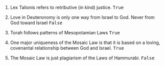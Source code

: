 ---
---

1. Lex Talionis refers to retributive (in kind) justice. <samp>True</samp>

2. Love in Deuteronomy is only one way from Israel to God. Never from God toward Israel <samp>False</samp>

3. Torah follows patterns of Mesopotamian Laws <samp>True</samp>

4. One major uniqueness of the Mosaic Law is that it is based on a loving, covenantal relationship between God and Israel. <samp>True</samp>

5. The Mosaic Law is just plagiarism of the Laws of Hammurabi. <samp>False</samp>
